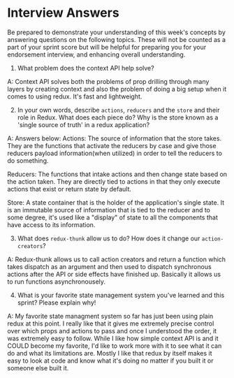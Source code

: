 # Interview Answers
Be prepared to demonstrate your understanding of this week's concepts by answering questions on the following topics. These will not be counted as a part of your sprint score but will be helpful for preparing you for your endorsement interview, and enhancing overall understanding.

1. What problem does the context API help solve?

A: Context API solves both the problems of prop drilling through many layers by creating context and also the problem of doing a big setup when it comes to using redux. It's fast and lightweight.

2. In your own words, describe `actions`, `reducers` and the `store` and their role in Redux. What does each piece do? Why is the store known as a 'single source of truth' in a redux application?

A: Answers below:
Actions: The source of information that the store takes. They are the functions that activate the reducers by case and give those reducers payload information(when utilized) in order to tell the reducers to do something.

Reducers: The functions that intake actions and then change state based on the action taken. They are directly tied to actions in that they only execute actions that exist or return state by default.

Store: A state container that is the holder of the application's single state. It is an immutable source of information that is tied to the reducer and to some degree, it's used like a "display" of state to all the components that have access to its information.

3. What does `redux-thunk` allow us to do? How does it change our `action-creators`?

A: Redux-thunk allows us to call action creators and return a function which takes dispatch as an argument and then used to dispatch synchronous actions after the API or side effects have finished up. Basically it allows us to run functions asynchronousely.

4. What is your favorite state management system you've learned and this sprint? Please explain why!

A: My favorite state managment system so far has just been using plain redux at this point. I really like that it gives me extremely precise control over which props and actions to pass and once I understood the order, it was extremely easy to follow. While I like how simple context API is and it COULD become my favorite, I'd like to work more with it to see what it can do and what its limitations are. Mostly I like that redux by itself makes it easy to look at code and know what it's doing no matter if you built it or someone else built it.